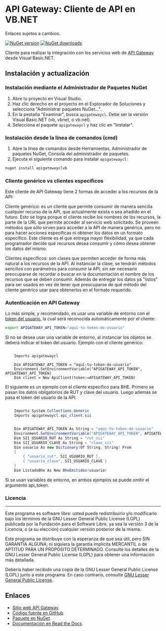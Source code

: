 # API Gateway: Cliente de API en VB.NET

Enlaces sujetos a cambios.

[![NuGet version](https://img.shields.io/nuget/v/apigatewayclvb.svg)](https://www.nuget.org/packages/apigatewayclvb/)
[![NuGet downloads](https://img.shields.io/nuget/dt/apigatewayclvb.svg)](https://www.nuget.org/packages/apigatewayclcvb/)

Cliente para realizar la integración con los servicios web de [API Gateway](https://www.apigateway.cl) desde Visual Basic.NET.

## Instalación y actualización

### Instalación mediante el Administrador de Paquetes NuGet

1. Abre tu proyecto en Visual Studio.
2. Haz clic derecho en el proyecto en el Explorador de Soluciones y selecciona "Administrar paquetes NuGet...".
3. En la pestaña "Examinar", busca `apigatewaycl`. Debe ser la versión Visual Basic.NET (vb, vbnet, o vb.net).
4. Selecciona el paquete `apigatewaycl` y haz clic en "Instalar".

### Instalación desde la línea de comandos (cmd)

1. Abre la línea de comandos desde Herramientas, Administrador de paquetes NuGet, Consola del administrador de paquetes.
2. Ejecuta el siguiente comando para instalar `apigatewaycl`:

```sh
nuget install apigatewayclvb
```

### Cliente genérico vs clientes específicos
Este cliente de API Gateway tiene 2 formas de acceder a los recursos de la API:

Cliente genérico: es un cliente que permite consumir de manera sencilla cualquier recurso de la API, que actualmente exista o sea añadido en el futuro. Esto se logra porque el cliente recibe los nombres de los recursos, la parte de la URL que permite acceder al servicio web solicitado. Se proveen métodos que sólo sirven para acceder a la API de manera genérica, pero no para hacer acciones específicas ni obtener los datos en un formato específico. Este cliente es el que entrega mayor flexibilidad, ya que cada programador decide qué recursos desea consumir y cómo desea obtener los datos del mismo.

Clientes específicos: son clases que permiten acceder de forma más natural a los recursos de la API. Al instanciar la clase, se tendrán métodos sencillos con parámetros para consumir la API; sin ser necesario preocuparse de recordar o buscar en la documentación el nombre de los recursos que se deben consumir. Además de entregar los datos ya "listos" para ser usados en vez de tener que preocuparse de qué método del cliente genérico usar para obtenerlos en el formato requerido.

### Autenticación en API Gateway
Lo más simple, y recomendado, es usar una variable de entorno con el [token del usuario](https://apigateway.cl/dashboard#api-auth), la cual será reconocida automáticamente por el cliente:

```sh
export APIGATEWAY_API_TOKEN="aquí-tu-token-de-usuario"
```

Si no se desea usar una variable de entorno, al instanciar los objetos se deberá indicar el token del usuario. Ejemplo con el cliente genérico:

```VB

    Imports apigatewaycl

    Dim APIGATEWAY_API_TOKEN = "aquí-tu-token-de-usuario"
    Environment.SetEnvironmentVariable("APIGATEWAY_API_TOKEN", APIGATEWAY_API_TOKEN)
    Dim client = New ApiClient(token:=APIGATEWAY_API_TOKEN)
```

El siguiente es un ejemplo con el cliente específico para BHE. Primero se pasan
los datos obligatorios de RUT y clave del usuario. Luego además se pasa el token
del usuario de la API.

```C#

    Imports System.Collections.Generic
    Imports apigatewaycl.api_client.sii


    Dim APIGATEWAY_API_TOKEN As String = "aquí-tu-token-de-usuario"
    Environment.SetEnvironmentVariable("APIGATEWAY_API_TOKEN", APIGATEWAY_API_TOKEN)
    Dim SII_USUARIO_RUT As String = "rut_sii"
    Dim SII_USUARIO_CLAVE As String = "clave_sii"
    Dim usuario As new Dictionary(Of String, String) From
    {
        { "usuario_rut", SII_USUARIO_RUT },
        { "usuario_clave", SII_USUARIO_CLAVE }
    }
    Dim ListadoBhe As New BheEmitidas(usuario)
```

Si se usan variables de entorno, en ambos ejemplos se puede omitir el argumento api_token.

### Licencia
--------

Este programa es software libre: usted puede redistribuirlo y/o modificarlo
bajo los términos de la GNU Lesser General Public License (LGPL) publicada
por la Fundación para el Software Libre, ya sea la versión 3 de la Licencia,
o (a su elección) cualquier versión posterior de la misma.

Este programa se distribuye con la esperanza de que sea útil, pero SIN
GARANTÍA ALGUNA; ni siquiera la garantía implícita MERCANTIL o de APTITUD
PARA UN PROPÓSITO DETERMINADO. Consulte los detalles de la GNU Lesser General
Public License (LGPL) para obtener una información más detallada.

Debería haber recibido una copia de la GNU Lesser General Public License
(LGPL) junto a este programa. En caso contrario, consulte
[GNU Lesser General Public License](http://www.gnu.org/licenses/lgpl.html).

Enlaces
-------

- [Sitio web API Gateway](https://www.apigateway.cl).
- [Código fuente en GitHub](https://github.com/apigatewaycl/apigateway-api-client-vb6).
- [Paquete en NuGet](https://www.nuget.org/packages/apigatewayclvb).
- [Documentación en Read the Docs](https://apigatewaycl.readthedocs.io/es/latest).
